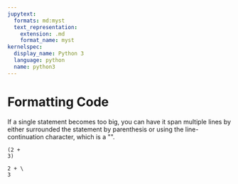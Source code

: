```yaml
---
jupytext:
  formats: md:myst
  text_representation:
    extension: .md
    format_name: myst
kernelspec:
  display_name: Python 3
  language: python
  name: python3
---
```


# Formatting Code

If a single statement becomes too big, you can have it span multiple lines by either surrounded the statement by parenthesis or using the line-continuation character, which is a "\".

```{code-cell} ipython3
(2 +
3)
```

```{code-cell} ipython3
2 + \
3
```